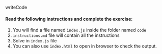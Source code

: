 writeCode

#### Read the following instructions and complete the exercise:

1. You will find a file named `index.js` inside the folder named `code`
2. `instructions.md` file will contain all the instructions
3. Solve in `index.js` file
4. You can also use `index.html` to open in browser to check the output.
